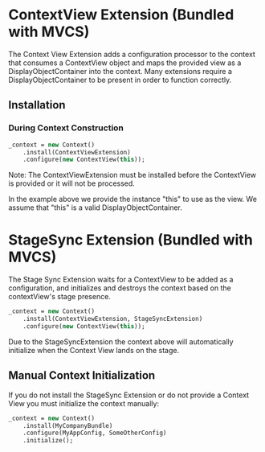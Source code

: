 # ContextView Extension (Bundled with MVCS)

The Context View Extension adds a configuration processor to the context that consumes a ContextView object and maps the provided view as a DisplayObjectContainer into the context. Many extensions require a DisplayObjectContainer to be present in order to function correctly.

## Installation

### During Context Construction

```haxe
_context = new Context()
    .install(ContextViewExtension)
    .configure(new ContextView(this));
```

Note: The ContextViewExtension must be installed before the ContextView is provided or it will not be processed.

In the example above we provide the instance "this" to use as the view. We assume that "this" is a valid DisplayObjectContainer.

# StageSync Extension (Bundled with MVCS)

The Stage Sync Extension waits for a ContextView to be added as a configuration, and initializes and destroys the context based on the contextView's stage presence.

```haxe
_context = new Context()
    .install(ContextViewExtension, StageSyncExtension)
    .configure(new ContextView(this));
```

Due to the StageSyncExtension the context above will automatically initialize when the Context View lands on the stage.

## Manual Context Initialization

If you do not install the StageSync Extension or do not provide a Context View you must initialize the context manually:

```haxe
_context = new Context()
    .install(MyCompanyBundle)
    .configure(MyAppConfig, SomeOtherConfig)
    .initialize();
```
